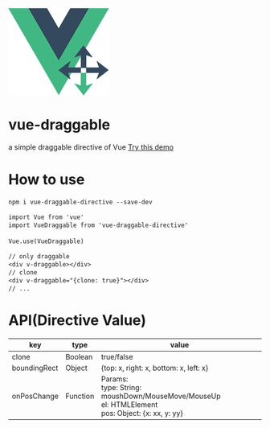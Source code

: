 ![image](https://raw.githubusercontent.com/WayenZhong/vue-draggable/master/icon.png)

# vue-draggable
a simple draggable directive of Vue
[Try this demo](https://wwzi.github.io/vue-draggable/dist/index.html)

# How to use
```
npm i vue-draggable-directive --save-dev
```
```
import Vue from 'vue'
import VueDraggable from 'vue-draggable-directive'

Vue.use(VueDraggable)
```
```
// only draggable
<div v-draggable></div>
// clone
<div v-draggable="{clone: true}"></div>
// ...
```

# API(Directive Value)

key | type | value
---|---|---
clone | Boolean | true/false
boundingRect | Object | {top: x, right: x, bottom: x, left: x}
onPosChange | Function | Params:<br> type: String: moushDown/MouseMove/MouseUp<br>el: HTMLElement<br>pos: Object: {x: xx, y: yy}
